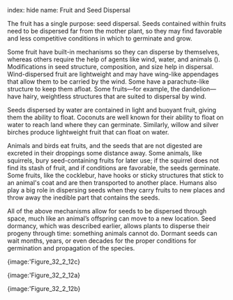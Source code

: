 index: hide
name: Fruit and Seed Dispersal

The fruit has a single purpose: seed dispersal. Seeds contained within fruits need to be dispersed far from the mother plant, so they may find favorable and less competitive conditions in which to germinate and grow.

Some fruit have built-in mechanisms so they can disperse by themselves, whereas others require the help of agents like wind, water, and animals (). Modifications in seed structure, composition, and size help in dispersal. Wind-dispersed fruit are lightweight and may have wing-like appendages that allow them to be carried by the wind. Some have a parachute-like structure to keep them afloat. Some fruits—for example, the dandelion—have hairy, weightless structures that are suited to dispersal by wind.

Seeds dispersed by water are contained in light and buoyant fruit, giving them the ability to float. Coconuts are well known for their ability to float on water to reach land where they can germinate. Similarly, willow and silver birches produce lightweight fruit that can float on water.

Animals and birds eat fruits, and the seeds that are not digested are excreted in their droppings some distance away. Some animals, like squirrels, bury seed-containing fruits for later use; if the squirrel does not find its stash of fruit, and if conditions are favorable, the seeds germinate. Some fruits, like the cocklebur, have hooks or sticky structures that stick to an animal's coat and are then transported to another place. Humans also play a big role in dispersing seeds when they carry fruits to new places and throw away the inedible part that contains the seeds.

All of the above mechanisms allow for seeds to be dispersed through space, much like an animal’s offspring can move to a new location. Seed dormancy, which was described earlier, allows plants to disperse their progeny through time: something animals cannot do. Dormant seeds can wait months, years, or even decades for the proper conditions for germination and propagation of the species.


{image:'Figure_32_2_12c}
        
{image:'Figure_32_2_12a}
        
{image:'Figure_32_2_12b}
        
